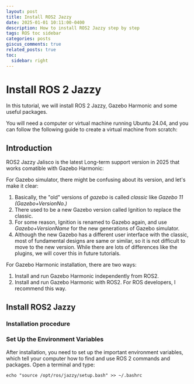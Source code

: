 ```yaml
---
layout: post
title: Install ROS2 Jazzy
date: 2025-01-01 10:11:00-0400
description: How to install ROS2 Jazzy step by step
tags: ROS toc sidebar
categories: posts
giscus_comments: true
related_posts: true
toc:
  sidebar: right
---
```


# Install ROS 2 Jazzy

In this tutorial, we will install ROS 2 Jazzy, Gazebo Harmonic and some useful packages.&#x20;

You will need a computer or virtual machine running Ubuntu 24.04, and you can follow the following guide to create a virtual machine from scratch:


## Introduction

ROS2 Jazzy Jalisco is the latest Long-term support version in 2025 that works comatible with Gazebo Harmonic:

For Gazebo simulator, there might be confusing about its version, and let's make it clear:

1. Basically, the "old" versions of _gazebo_ is called _classic_ like _Gazebo 11 (Gazebo+VersionNo.)_
2. There used to be a new Gazebo version called Ignition to replace the classic.
3. For some reason, Ignition is renamed to Gazebo again, and use _Gazebo+VersionName_ for the new generations of Gazebo simulator.
4. Although the new Gazebo has a different user interface with the classic, most of fundamental designs are same or similar, so it is not difficult to move to the new version. While there are lots of differences like the plugins, we will cover this in future tutorials.

For Gazebo Harmonic installation, there are two ways:

1. Install and run Gazebo Harmonic independently from ROS2.
2. Install and run Gazebo Harmonic with ROS2. For ROS developers, I recommend this way.


## Install ROS2 Jazzy

### Installation procedure

### Set Up the Environment Variables

After installation, you need to set up the important environment variables, which tell your computer how to find and use ROS 2 commands and packages. Open a terminal and type:

```
echo "source /opt/ros/jazzy/setup.bash" >> ~/.bashrc
```


